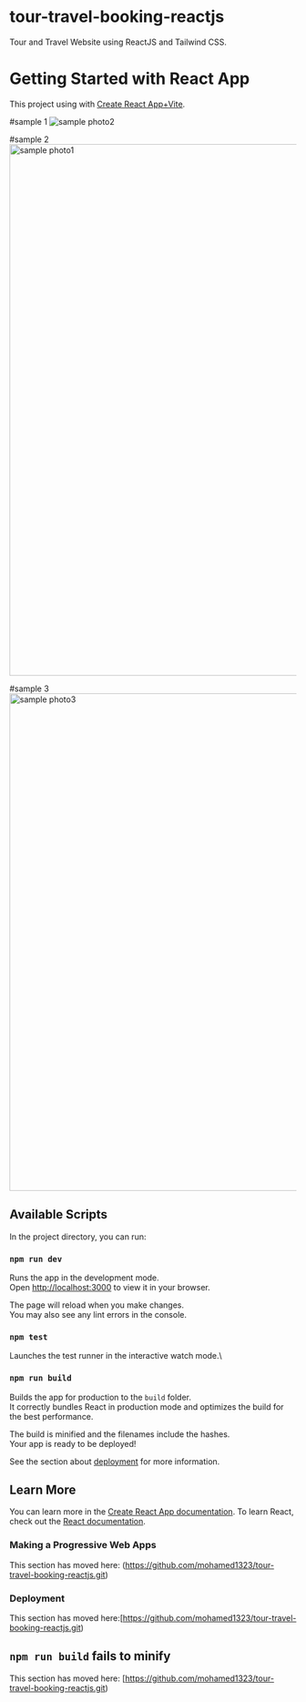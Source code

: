 # tour-travel-booking-reactjs
 Tour and Travel Website using ReactJS and Tailwind CSS. 
# Getting Started with  React App
This project using with [Create React App+Vite](https://github.com/mohamed1323/tour-travel-booking-reactjs.git).

#sample 1
![sample photo2](https://github.com/mohamed1323/tour-travel-booking-reactjs/assets/114732963/147b2e7a-0842-4288-ba68-391355eb1431)


#sample 2
<img width="934" alt="sample photo1" src="https://github.com/mohamed1323/tour-travel-booking-reactjs/assets/114732963/3e3df2b3-131d-4f0e-9a83-5a59b1bba68d">


#sample 3
<img width="874" alt="sample photo3" src="https://github.com/mohamed1323/tour-travel-booking-reactjs/assets/114732963/afc68e0d-b48c-4ca1-b7dc-c785642da91a">

## Available Scripts

In the project directory, you can run:

### `npm run dev`

Runs the app in the development mode.\
Open [http://localhost:3000](http://localhost:3000) to view it in your browser.

The page will reload when you make changes.\
You may also see any lint errors in the console.

### `npm test`

Launches the test runner in the interactive watch mode.\

### `npm run build`

Builds the app for production to the `build` folder.\
It correctly bundles React in production mode and optimizes the build for the best performance.

The build is minified and the filenames include the hashes.\
Your app is ready to be deployed!

See the section about [deployment](https://github.com/mohamed1323/tour-travel-booking-reactjs.git) for more information.

## Learn More

You can learn more in the [Create React App documentation](https://github.com/mohamed1323/projects-reactjs.git).
To learn React, check out the [React documentation](https://reactjs.org/).



### Making a Progressive Web Apps

This section has moved here: (https://github.com/mohamed1323/tour-travel-booking-reactjs.git)


### Deployment

This section has moved here:[https://github.com/mohamed1323/tour-travel-booking-reactjs.git)



## `npm run build` fails to minify

This section has moved here: [https://github.com/mohamed1323/tour-travel-booking-reactjs.git)



